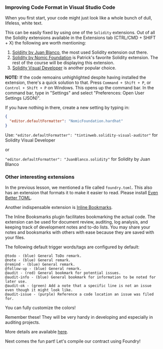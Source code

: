 ### Improving Code Format in Visual Studio Code

When you first start, your code might just look like a whole bunch of dull, lifeless, white text.

This can be easily fixed by using one of the `Solidity` extensions. Out of all the Solidity extensions available in the Extensions tab (CTRL/CMD + SHIFT + X) the following are worth mentioning:

1. [Soldiity by Juan Blanco](https://marketplace.visualstudio.com/items?itemName=JuanBlanco.solidity), the most used Solidity extension out there.
2. [Solidity by Nomic Foundation](https://marketplace.visualstudio.com/items?itemName=NomicFoundation.hardhat-solidity) is Patrick's favorite Solidity extension. The rest of the course will be displaying this extension.
3. [Solidity Visual Developer](https://marketplace.visualstudio.com/items?itemName=tintinweb.solidity-visual-auditor) is another popular choice.

**NOTE:** If the code remoains unhighlighted despite having installed the extension, there's a quick solution to that. Press `Command + Shift + P`, or `Control + Shift + P` on Windows. This opens up the command bar. In the command bar, type in "Settings" and select "Preferences: Open User Settings (JSON)".

If you have nothing in there, create a new setting by typing in:

```json
{
  "editor.defaultFormatter": "NomicFoundation.hardhat"
}
```

Use:
`"editor.defaultFormatter": "tintinweb.solidity-visual-auditor"` for Solidity Visual Developer

or 

`"editor.defaultFormatter": "JuanBlanco.solidity"` for Solidity by Juan Blanco

### Other interesting extensions

In the previous lesson, we mentioned a file called `foundry.toml`. This also has an extension that formats it to make it easier to read. Please install [Even Better TOML](https://marketplace.visualstudio.com/items?itemName=tamasfe.even-better-toml).

Another indispensable extension is [Inline Bookmarks](https://marketplace.visualstudio.com/items?itemName=tintinweb.vscode-inline-bookmarks). 

The Inline Booksmarks plugin facilitates bookmarking the actual code. The extension can be used for document review, auditing, log analysis, and keeping track of development notes and to-do lists. You may share your notes and booksmarks with others with ease because they are saved with your files.

The following default trigger words/tags are configured by default:

```solidity
@todo - (blue) General ToDo remark.
@note - (blue) General remark.
@remind - (blue) General remark.
@follow-up - (blue) General remark.
@audit - (red) General bookmark for potential issues.
@audit-info - (blue) General bookmark for information to be noted for later use.
@audit-ok - (green) Add a note that a specific line is not an issue even though it might look like.
@audit-issue - (purple) Reference a code location an issue was filed for.
```

You can fully customize the colors!

Remember these! They will be very handy in developing and especially in auditing projects.

More details are available [here](https://github.com/tintinweb/vscode-inline-bookmarks).

Next comes the fun part! Let's compile our contract using Foundry!